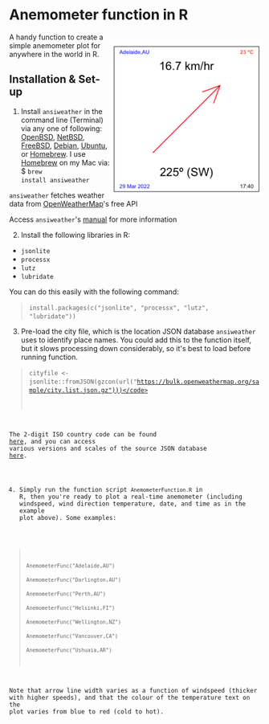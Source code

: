 # Anemometer function in R

<img align="right" src="www/AnemometerEx.png" alt="Thylacoleo" width="300" style="margin-top: 20px">

A handy function to create a simple anemometer plot for anywhere in the world in R. 

## Installation & Set-up
1. Install <code>ansiweather</code> in the command line (Terminal) via any one of following: <a href="https://www.openbsd.org">OpenBSD</a>, <a href="https://www.netbsd.org">NetBSD</a>, <a href="https://www.freebsd.org">FreeBSD</a>, <a href="https://www.debian.org">Debian</a>, <a href="https://ubuntu.com">Ubuntu</a>, or <a href="https://brew.sh">Homebrew</a>. I use <a href="https://brew.sh">Homebrew</a> on my Mac via: $ <code>brew install ansiweather</code>

<code>ansiweather</code> fetches weather data from <a href="https://openweather.org">OpenWeatherMap</a>'s free API

Access <code>ansiweather</code>'s <a href="https://github.com/fcambus/ansiweather">manual</a> for more information

2. Install the following libraries in R:
- <code>jsonlite</code>
- <code>processx</code>
- <code>lutz</code>
- <code>lubridate</code>

You can do this easily with the following command:
> <code>install.packages(c("jsonlite", "processx", "lutz", "lubridate"))</code>

3. Pre-load the city file, which is the location JSON database <code>ansiweather</code> uses to identify place names. You could add this to the function itself, but it slows processing down considerably, so it's best to load before running function.

> <code>cityfile <- jsonlite::fromJSON(gzcon(url("https://bulk.openweathermap.org/sample/city.list.json.gz")))</code>
  
The 2-digit ISO country code can be found <a href="https://www.statdns.com/cctlds/">here</a>, and you can access various versions and scales of the source JSON database <a href="https://www.statdns.com/cctlds/">here</a>.

4. Simply run the function script <code>AnemometerFunction.R</code> in R, then you're ready to plot a real-time anemometer (including windspeed, wind direction temperature, date, and time as in the example plot above). Some examples:

> <code>AnemometerFunc("Adelaide,AU")</code><br>
> <code>AnemometerFunc("Darlington,AU")</code><br>
> <code>AnemometerFunc("Perth,AU")</code><br>
> <code>AnemometerFunc("Helsinki,FI")</code><br>
> <code>AnemometerFunc("Wellington,NZ")</code><br>
> <code>AnemometerFunc("Vancouver,CA")</code><br>
> <code>AnemometerFunc("Ushuaia,AR")</code><br>
  
Note that arrow line width varies as a function of windspeed (thicker with higher speeds), and that the colour of the temperature text on the plot varies from blue to red (cold to hot).

